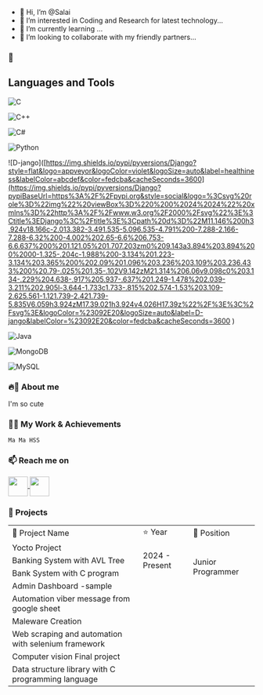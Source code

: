 - 👋 Hi, I’m @Salai
- 👀 I’m interested in Coding and Research for latest technology...
- 🌱 I’m currently learning ...
- 💞️ I’m looking to collaborate with my friendly partners...
### 🔭<h2> Languages and Tools</h2>

![C](https://img.shields.io/badge/C-%2300599C.svg?style=for-the-badge&logo=c&logoColor=white)

![C++](https://img.shields.io/badge/C%2B%2B-%2300599C.svg?style=for-the-badge&logo=c%2B%2B&logoColor=white)

![C#](https://img.shields.io/badge/c%23-%23239120.svg?style=for-the-badge&logo=c-sharp&logoColor=white)

![Python](https://img.shields.io/badge/python-%233572A0.svg?style=for-the-badge&logo=python&logoColor=white)

![D-jango]([https://img.shields.io/pypi/pyversions/Django?style=flat&logo=appveyor&logoColor=violet&logoSize=auto&label=healthiness&labelColor=abcdef&color=fedcba&cacheSeconds=3600](https://img.shields.io/pypi/pyversions/Django?pypiBaseUrl=https%3A%2F%2Fpypi.org&style=social&logo=%3Csvg%20role%3D%22img%22%20viewBox%3D%220%200%2024%2024%22%20xmlns%3D%22http%3A%2F%2Fwww.w3.org%2F2000%2Fsvg%22%3E%3Ctitle%3EDjango%3C%2Ftitle%3E%3Cpath%20d%3D%22M11.146%200h3.924v18.166c-2.013.382-3.491.535-5.096.535-4.791%200-7.288-2.166-7.288-6.32%200-4.002%202.65-6.6%206.753-6.6.637%200%201.121.05%201.707.203zm0%209.143a3.894%203.894%200%2000-1.325-.204c-1.988%200-3.134%201.223-3.134%203.365%200%202.09%201.096%203.236%203.109%203.236.433%200%20.79-.025%201.35-.102V9.142zM21.314%206.06v9.098c0%203.134-.229%204.638-.917%205.937-.637%201.249-1.478%202.039-3.211%202.905l-3.644-1.733c1.733-.815%202.574-1.53%203.109-2.625.561-1.121.739-2.421.739-5.835V6.059h3.924zM17.39.021h3.924v4.026H17.39z%22%2F%3E%3C%2Fsvg%3E&logoColor=%23092E20&logoSize=auto&label=D-jango&labelColor=%23092E20&color=fedcba&cacheSeconds=3600
)

![Java](https://img.shields.io/badge/java-%23ED8B00.svg?style=for-the-badge&logo=java&logoColor=white)

![MongoDB](https://img.shields.io/badge/mongo-%233572A0.svg?style=for-the-badge&logo=mongodb&logoColor=white)

![MySQL](https://img.shields.io/badge/mysql-%2300f.svg?style=for-the-badge&logo=mysql&logoColor=white)


### 🔥🤖 About me

I'm so cute 

### 🌱🦖 My Work & Achievements

`Ma Ma HSS`

### 📫 Reach me on

<a href="#" target="blank">
<img align="center" src="https://cdn-icons-png.flaticon.com/128/2504/2504903.png" alt="" height="40" width="40" />
</a>

<a href="#" target="blank">
<img align="center" src="https://cdn-icons-png.flaticon.com/128/2504/2504923.png" alt="" height="40" width="40" />
</a>

### 🦾 Projects

<table>
    <tr>
        <td>🚀 Project Name</td>
        <td>⭐ Year</td>
        <td>🤖 Position</td>
    </tr>
    <tr>
        <td>Yocto Project </td>
        <td rowspan="3">2024 - Present</td>
        <td rowspan="4">Junior Programmer</td>
    </tr>
    <tr>
        <td>Banking System with AVL Tree</td>
    </tr>
    <tr>
        <td>Bank System with C program</td>
    </tr>
    <tr>
        <td>Admin Dashboard -sample</td>
    </tr>
    <tr>
      <td>Automation viber message from google sheet</td>
    </tr>
    <tr>
     <td> Maleware Creation</td>
    </tr>
    <tr>
      <td>Web scraping and automation with selenium framework</td>
    </tr>
    <tr>
     <td> Computer vision Final project</td>
    </tr>
    <tr>
     <td> Data structure library with C programming language</td>
    </tr>
   
</table>

<!---
SalaiJiChanWook/SalaiJiChanWook is a ✨ special ✨ repository because its `README.md` (this file) appears on your GitHub profile.
You can click the Preview link to take a look at your changes.
--->
